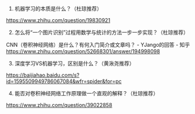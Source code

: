 1. 机器学习的本质是什么？（杜琼推荐）

https://www.zhihu.com/question/19830921

2. 怎么将“一个图片识别”过程用数学与统计的方法一步一步实现？（杜琼推荐）

CNN（卷积神经网络）是什么？有何入门简介或文章吗？ - YJango的回答 - 知乎
https://www.zhihu.com/question/52668301/answer/194998098

3. 深度学习VS机器学习，区别是什么？（黄湫尧推荐）

https://baijiahao.baidu.com/s?id=1595509949786067084&wfr=spider&for=pc

4. 能否对卷积神经网络工作原理做一个直观的解释？（杜琼推荐）

https://www.zhihu.com/question/39022858
